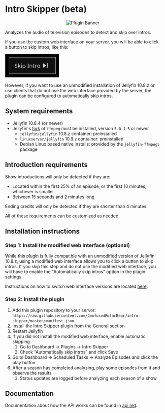 # Intro Skipper (beta)

<div align="center">
<img alt="Plugin Banner" src="https://raw.githubusercontent.com/ConfusedPolarBear/intro-skipper/master/images/logo.png" />
</div>

Analyzes the audio of television episodes to detect and skip over intros.

If you use the custom web interface on your server, you will be able to click a button to skip intros, like this:

![Skip intro button](images/skip-button.png)

However, if you want to use an unmodified installation of Jellyfin 10.8.z or use clients that do not use the web interface provided by the server, the plugin can be configured to automatically skip intros.

## System requirements

* Jellyfin 10.8.4 (or newer)
* Jellyfin's [fork](https://github.com/jellyfin/jellyfin-ffmpeg) of `ffmpeg` must be installed, version `5.0.1-5` or newer
  * `jellyfin/jellyfin` 10.8.z container: preinstalled
  * `linuxserver/jellyfin` 10.8.z container: preinstalled
  * Debian Linux based native installs: provided by the `jellyfin-ffmpeg5` package

## Introduction requirements

Show introductions will only be detected if they are:

* Located within the first 25% of an episode, or the first 10 minutes, whichever is smaller
* Between 15 seconds and 2 minutes long

Ending credits will only be detected if they are shorter than 4 minutes.

All of these requirements can be customized as needed.

## Installation instructions

### Step 1: Install the modified web interface (optional)
While this plugin is fully compatible with an unmodified version of Jellyfin 10.8.z, using a modified web interface allows you to click a button to skip intros. If you skip this step and do not use the modified web interface, you will have to enable the "Automatically skip intros" option in the plugin settings.

Instructions on how to switch web interface versions are located [here](docs/web_interface.md).

### Step 2: Install the plugin
1. Add this plugin repository to your server: `https://raw.githubusercontent.com/ConfusedPolarBear/intro-skipper/master/manifest.json`
2. Install the Intro Skipper plugin from the General section
3. Restart Jellyfin
4. If you did not install the modified web interface, enable automatic skipping
    1. Go to Dashboard -> Plugins -> Intro Skipper
    2. Check "Automatically skip intros" and click Save
5. Go to Dashboard -> Scheduled Tasks -> Analyze Episodes and click the play button
6. After a season has completed analyzing, play some episodes from it and observe the results
    1. Status updates are logged before analyzing each season of a show

## Documentation

Documentation about how the API works can be found in [api.md](docs/api.md).
